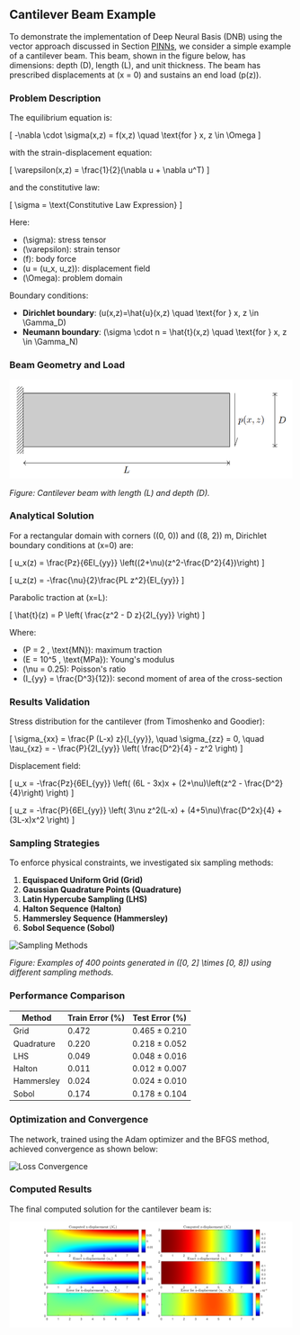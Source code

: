## Cantilever Beam Example

To demonstrate the implementation of Deep Neural Basis (DNB) using the vector approach discussed in Section [PINNs](#), we consider a simple example of a cantilever beam. This beam, shown in the figure below, has dimensions: depth \(D\), length \(L\), and unit thickness. The beam has prescribed displacements at \(x = 0\) and sustains an end load \(p(z)\).

### Problem Description

The equilibrium equation is:

\[
-\nabla \cdot \sigma(x,z) = f(x,z) \quad \text{for } x, z \in \Omega
\]

with the strain-displacement equation:

\[
\varepsilon(x,z) = \frac{1}{2}(\nabla u + \nabla u^T)
\]

and the constitutive law:

\[
\sigma = \text{Constitutive Law Expression}
\]

Here:
- \(\sigma\): stress tensor
- \(\varepsilon\): strain tensor
- \(f\): body force
- \(u = (u_x, u_z)\): displacement field
- \(\Omega\): problem domain

Boundary conditions:
- **Dirichlet boundary**: \(u(x,z)=\hat{u}(x,z) \quad \text{for } x, z \in \Gamma_D\)
- **Neumann boundary**: \(\sigma \cdot n = \hat{t}(x,z) \quad \text{for } x, z \in \Gamma_N\)

### Beam Geometry and Load
![Cantilever Beam Example](./images/cantilever_beam.png)

*Figure: Cantilever beam with length \(L\) and depth \(D\).*

### Analytical Solution

For a rectangular domain with corners \((0, 0)\) and \((8, 2)\) m, Dirichlet boundary conditions at \(x=0\) are:

\[
u_x(z) = \frac{Pz}{6EI_{yy}} \left((2+\nu)(z^2-\frac{D^2}{4})\right)
\]

\[
u_z(z) = -\frac{\nu}{2}\frac{PL z^2}{EI_{yy}}
\]

Parabolic traction at \(x=L\):

\[
\hat{t}(z) = P \left( \frac{z^2 - D z}{2I_{yy}} \right)
\]

Where:
- \(P = 2 \, \text{MN}\): maximum traction
- \(E = 10^5 \, \text{MPa}\): Young's modulus
- \(\nu = 0.25\): Poisson's ratio
- \(I_{yy} = \frac{D^3}{12}\): second moment of area of the cross-section

### Results Validation

Stress distribution for the cantilever (from Timoshenko and Goodier):

\[
\sigma_{xx} = \frac{P (L-x) z}{I_{yy}}, \quad \sigma_{zz} = 0, \quad \tau_{xz} = - \frac{P}{2I_{yy}} \left( \frac{D^2}{4} - z^2 \right)
\]

Displacement field:

\[
u_x = -\frac{Pz}{6EI_{yy}} \left( (6L - 3x)x + (2+\nu)\left(z^2 - \frac{D^2}{4}\right) \right)
\]

\[
u_z = -\frac{P}{6EI_{yy}} \left( 3\nu z^2(L-x) + (4+5\nu)\frac{D^2x}{4} + (3L-x)x^2 \right)
\]

### Sampling Strategies

To enforce physical constraints, we investigated six sampling methods:

1. **Equispaced Uniform Grid (Grid)**
2. **Gaussian Quadrature Points (Quadrature)**
3. **Latin Hypercube Sampling (LHS)**
4. **Halton Sequence (Halton)**
5. **Hammersley Sequence (Hammersley)**
6. **Sobol Sequence (Sobol)**

![Sampling Methods](./images/sampling_methods.png)

*Figure: Examples of 400 points generated in \([0, 2] \times [0, 8]\) using different sampling methods.*

### Performance Comparison

| Method       | Train Error (\%) | Test Error (\%) |
|--------------|------------------|-----------------|
| Grid         | 0.472            | 0.465 ± 0.210   |
| Quadrature   | 0.220            | 0.218 ± 0.052   |
| LHS          | 0.049            | 0.048 ± 0.016   |
| Halton       | 0.011            | 0.012 ± 0.007   |
| Hammersley   | 0.024            | 0.024 ± 0.010   |
| Sobol        | 0.174            | 0.178 ± 0.104   |

### Optimization and Convergence

The network, trained using the Adam optimizer and the BFGS method, achieved convergence as shown below:

![Loss Convergence](./images/loss_convergence.png)

### Computed Results

The final computed solution for the cantilever beam is:

![Results](./images/result_cantilever.png)
